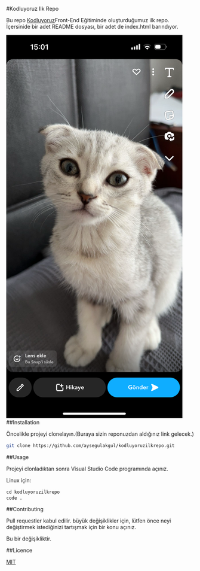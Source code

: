 #Kodluyoruz Ilk Repo

Bu repo [Kodluyoruz](https://www.kodluyoruz.org)Front-End Eğitiminde oluşturduğumuz ilk repo. İçersinide bir adet README dosyası, bir adet de index.html barındıyor.

![github](IMG_4455.PNG)
##Installation

Öncelikle projeyi clonelayın.(Buraya sizin reponuzdan aldığınız link gelecek.)

```bash
git clone https://github.com/aysegulakgul/kodluyoruzilkrepo.git
```



##Usage 

Projeyi clonladıktan sonra Visual Studio Code programında açınız. 

Linux için:

```linux
cd kodluyoruzilkrepo
code .
```


##Contributing

Pull requestler kabul edilir. büyük değişiklikler için, lütfen önce neyi değiştirmek istediğinizi tartışmak için bir konu açınız. 

Bu bir değişikliktir.

##Licence

[MIT](https://choosealicense.com/licenses/mit/)



